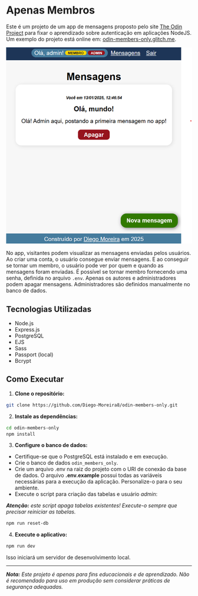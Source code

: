 # Apenas Membros

Este é um projeto de um app de mensagens proposto pelo site [The Odin Project](https://www.theodinproject.com/) para fixar o aprendizado sobre autenticação em aplicações NodeJS. Um exemplo do projeto está online em: [odin-members-only.glitch.me](https://odin-members-only.glitch.me/).

![Captura de tela do projeto](./public/images/project-screenshot.png)

No app, visitantes podem visualizar as mensagens enviadas pelos usuários. Ao criar uma conta, o usuário consegue enviar mensagens. E ao conseguir se tornar um membro, o usuário pode ver por quem e quando as mensagens foram enviadas. É possível se tornar membro fornecendo uma senha, definida no arquivo `.env`. Apenas os autores e administradores podem apagar mensagens. Administradores são definidos manualmente no banco de dados.

## Tecnologias Utilizadas

- Node.js
- Express.js
- PostgreSQL
- EJS
- Sass
- Passport (local)
- Bcrypt

## Como Executar

1. **Clone o repositório:**

```bash
git clone https://github.com/Diego-Moreira8/odin-members-only.git
```

2. **Instale as dependências:**

```bash
cd odin-members-only
npm install
```

3. **Configure o banco de dados:**

- Certifique-se que o PostgreSQL está instalado e em execução.
- Crie o banco de dados `odin_members_only`.
- Crie um arquivo .env na raiz do projeto com o URI de conexão da base de dados. O arquivo **.env.example** possui todas as variáveis necessárias para a execução da aplicação. Personalize-o para o seu ambiente.
- Execute o script para criação das tabelas e usuário _admin_:

_**Atenção:** este script apaga tabelas existentes! Execute-o sempre que precisar reiniciar as tabelas._

```bash
npm run reset-db
```

4. **Execute o aplicativo:**

```bash
npm run dev
```

Isso iniciará um servidor de desenvolvimento local.

---

_**Nota:** Este projeto é apenas para fins educacionais e de aprendizado. Não é recomendado para uso em produção sem considerar práticas de segurança adequadas._
